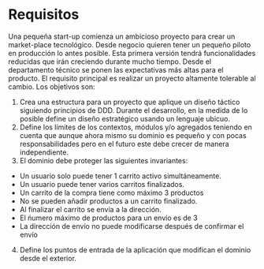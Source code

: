 # Requisitos

Una pequeña start-up comienza un ambicioso proyecto para crear un market-place tecnológico. Desde negocio quieren tener
un pequeño piloto en producción lo antes posible. Esta primera versión tendrá funcionalidades reducidas que irán
creciendo durante mucho tiempo. Desde el departamento técnico se ponen las expectativas más altas para el producto. El
requisito principal es realizar un proyecto altamente tolerable al cambio. Los objetivos son:

1. Crea una estructura para un proyecto que aplique un diseño táctico siguiendo principios de DDD. Durante el
   desarrollo, en la medida de lo posible define un diseño estratégico usando un lenguaje ubicuo.
2. Define los límites de los contextos, módulos y/o agregados teniendo en cuenta que aunque ahora mismo su dominio es
   pequeño y con pocas responsabilidades pero en el futuro este debe crecer de manera independiente.
3. El dominio debe proteger las siguientes invariantes:

- Un usuario solo puede tener 1 carrito activo simultáneamente.
- Un usuario puede tener varios carritos finalizados.
- Un carrito de la compra tiene como máximo 3 productos
- No se pueden añadir productos a un carrito finalizado.
- Al finalizar el carrito se envía a la dirección.
- El ńumero máximo de productos para un envío es de 3
- La dirección de envío no puede modificarse después de confirmar el envío

4. Define los puntos de entrada de la aplicación que modifican el dominio desde el exterior.
